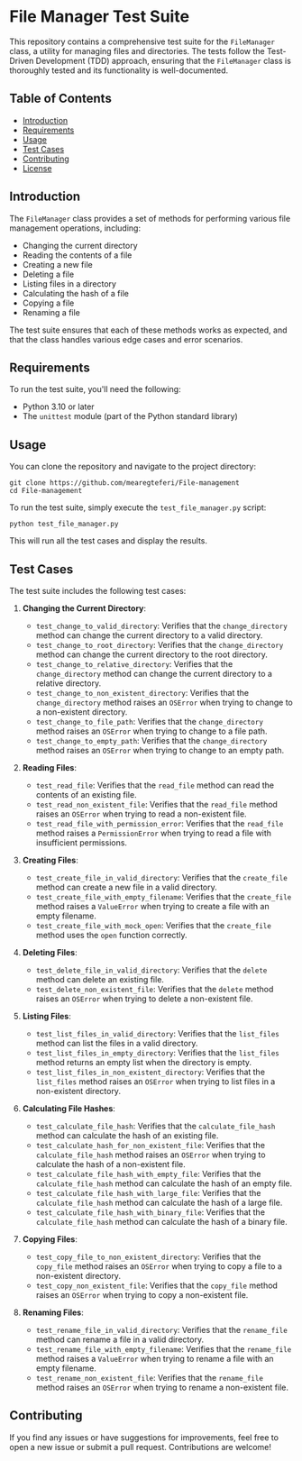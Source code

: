 # File Manager Test Suite

This repository contains a comprehensive test suite for the `FileManager` class, a utility for managing files and directories. The tests follow the Test-Driven Development (TDD) approach, ensuring that the `FileManager` class is thoroughly tested and its functionality is well-documented.

## Table of Contents
- [Introduction](#introduction)
- [Requirements](#requirements)
- [Usage](#usage)
- [Test Cases](#test-cases)
- [Contributing](#contributing)
- [License](#license)

## Introduction
The `FileManager` class provides a set of methods for performing various file management operations, including:

- Changing the current directory
- Reading the contents of a file
- Creating a new file
- Deleting a file
- Listing files in a directory
- Calculating the hash of a file
- Copying a file
- Renaming a file

The test suite ensures that each of these methods works as expected, and that the class handles various edge cases and error scenarios.

## Requirements
To run the test suite, you'll need the following:

- Python 3.10 or later
- The `unittest` module (part of the Python standard library)

## Usage
You can clone the repository and navigate to the project directory:

```
git clone https://github.com/mearegteferi/File-management
cd File-management
```

To run the test suite, simply execute the `test_file_manager.py` script:

```
python test_file_manager.py
```

This will run all the test cases and display the results.

## Test Cases
The test suite includes the following test cases:

1. **Changing the Current Directory**:
   - `test_change_to_valid_directory`: Verifies that the `change_directory` method can change the current directory to a valid directory.
   - `test_change_to_root_directory`: Verifies that the `change_directory` method can change the current directory to the root directory.
   - `test_change_to_relative_directory`: Verifies that the `change_directory` method can change the current directory to a relative directory.
   - `test_change_to_non_existent_directory`: Verifies that the `change_directory` method raises an `OSError` when trying to change to a non-existent directory.
   - `test_change_to_file_path`: Verifies that the `change_directory` method raises an `OSError` when trying to change to a file path.
   - `test_change_to_empty_path`: Verifies that the `change_directory` method raises an `OSError` when trying to change to an empty path.

2. **Reading Files**:
   - `test_read_file`: Verifies that the `read_file` method can read the contents of an existing file.
   - `test_read_non_existent_file`: Verifies that the `read_file` method raises an `OSError` when trying to read a non-existent file.
   - `test_read_file_with_permission_error`: Verifies that the `read_file` method raises a `PermissionError` when trying to read a file with insufficient permissions.

3. **Creating Files**:
   - `test_create_file_in_valid_directory`: Verifies that the `create_file` method can create a new file in a valid directory.
   - `test_create_file_with_empty_filename`: Verifies that the `create_file` method raises a `ValueError` when trying to create a file with an empty filename.
   - `test_create_file_with_mock_open`: Verifies that the `create_file` method uses the `open` function correctly.

4. **Deleting Files**:
   - `test_delete_file_in_valid_directory`: Verifies that the `delete` method can delete an existing file.
   - `test_delete_non_existent_file`: Verifies that the `delete` method raises an `OSError` when trying to delete a non-existent file.

5. **Listing Files**:
   - `test_list_files_in_valid_directory`: Verifies that the `list_files` method can list the files in a valid directory.
   - `test_list_files_in_empty_directory`: Verifies that the `list_files` method returns an empty list when the directory is empty.
   - `test_list_files_in_non_existent_directory`: Verifies that the `list_files` method raises an `OSError` when trying to list files in a non-existent directory.

6. **Calculating File Hashes**:
   - `test_calculate_file_hash`: Verifies that the `calculate_file_hash` method can calculate the hash of an existing file.
   - `test_calculate_hash_for_non_existent_file`: Verifies that the `calculate_file_hash` method raises an `OSError` when trying to calculate the hash of a non-existent file.
   - `test_calculate_file_hash_with_empty_file`: Verifies that the `calculate_file_hash` method can calculate the hash of an empty file.
   - `test_calculate_file_hash_with_large_file`: Verifies that the `calculate_file_hash` method can calculate the hash of a large file.
   - `test_calculate_file_hash_with_binary_file`: Verifies that the `calculate_file_hash` method can calculate the hash of a binary file.

7. **Copying Files**:
   - `test_copy_file_to_non_existent_directory`: Verifies that the `copy_file` method raises an `OSError` when trying to copy a file to a non-existent directory.
   - `test_copy_non_existent_file`: Verifies that the `copy_file` method raises an `OSError` when trying to copy a non-existent file.

8. **Renaming Files**:
   - `test_rename_file_in_valid_directory`: Verifies that the `rename_file` method can rename a file in a valid directory.
   - `test_rename_file_with_empty_filename`: Verifies that the `rename_file` method raises a `ValueError` when trying to rename a file with an empty filename.
   - `test_rename_non_existent_file`: Verifies that the `rename_file` method raises an `OSError` when trying to rename a non-existent file.

## Contributing
If you find any issues or have suggestions for improvements, feel free to open a new issue or submit a pull request. Contributions are welcome!

